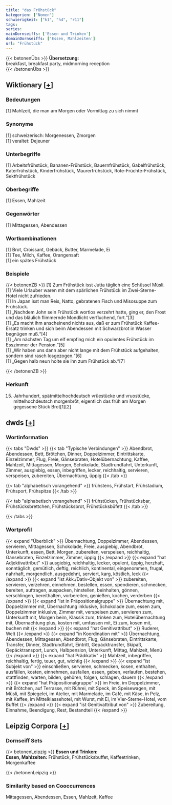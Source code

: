 ```yaml
---
title: "das Frühstück"
kategorien: ["Nomen"]
schwierigkeit: ["k1", "h4", "r11"]
tags:
series:
mainDornseiffs: ['Essen und Trinken']
domainDornseiffs: ['Essen, Mahlzeiten']
url: "Frühstück"
---
```


{{< betonenÜbs >}}
**Übersetzung:**  
breakfast, breakfast party, midmorning reception  
{{< /betonenÜbs >}}

## Wiktionary [[+](https://de.wiktionary.org/wiki/Frühstück)]

### Bedeutungen
[1] Mahlzeit, die man am Morgen oder Vormittag zu sich nimmt  

### Synonyme
[1] schweizerisch: Morgenessen, Zmorgen  
[1] veraltet: Dejeuner  

### Unterbegriffe
[1] Arbeitsfrühstück, Bananen-Frühstück, Bauernfrühstück, Gabelfrühstück, Katerfrühstück, Kinderfrühstück, Maurerfrühstück, Rote-Früchte-Frühstück, Sektfrühstück  

### Oberbegriffe
[1] Essen, Mahlzeit  

### Gegenwörter
[1] Mittagessen, Abendessen  

### Wortkombinationen
[1] Brot, Croissant, Gebäck, Butter, Marmelade, Ei  
[1] Tee, Milch, Kaffee, Orangensaft  
[1] ein spätes Frühstück  

### Beispiele
{{< betonenZB >}}
[1] Zum Frühstück isst Jutta täglich eine Schüssel Müsli.  
[1] Viele Urlauber waren mit dem spärlichen Frühstück im Zwei-Sterne-Hotel nicht zufrieden.  
[1] In Japan isst man Reis, Natto, gebratenen Fisch und Misosuppe zum Frühstück.  
[1] „Nachdem John sein Frühstück wortlos verzehrt hatte, ging er, den Frost und das bläulich flimmernde Mondlicht verfluchend, fort.“[3]  
[1] „Es macht ihm anscheinend nichts aus, daß er zum Frühstück Kaffee-Ersatz trinken und sich beim Abendessen mit Schwarzbrot in Wasser begnügen muß.“[4]  
[1] „Am nächsten Tag um elf empfing mich ein opulentes Frühstück im Esszimmer der Pension.“[5]  
[1] „Wir haben uns dann aber nicht lange mit dem Frühstück aufgehalten, sondern sind rasch losgezogen.“[6]  
[1] „Gegen halb neun holte sie ihn zum Frühstück ab.“[7]  

{{< /betonenZB >}}
### Herkunft
15. Jahrhundert, spätmittelhochdeutsch vrüestücke und vruostücke, mittelhochdeutsch morgenbrōt, eigentlich das früh am Morgen gegessene Stück Brot[1][2]  



## dwds [[+](https://www.dwds.de/wb/Frühstück)]

### Wortinformation
{{< tabs "Dwds" >}}
{{< tab "Typische Verbindungen" >}}
Abendbrot, Abendessen, Bett, Brötchen, Dinner, Doppelzimmer, Eintrittskarte, Einzelzimmer, Flug, Freie, Gänsebraten, Hotelübernachtung, Kaffee, Mahlzeit, Mittagessen, Morgen, Schokolade, Stadtrundfahrt, Unterkunft, Zimmer, ausgiebig, essen, inbegriffen, lecker, reichhaltig, servieren, verspeisen, zubereiten, Übernachtung, üppig
{{< /tab >}}

{{< tab "alphabetisch vorangehend" >}}
frühstens, Frühstart, Frühstadium, Frühsport, Frühspitze
{{< /tab >}}

{{< tab "alphabetisch vorangehend" >}}
frühstücken, Frühstücksbar, Frühstücksbrettchen, Frühstücksbrot, Frühstücksbüfett
{{< /tab >}}

{{< /tabs >}}

### Wortprofil
{{< expand "Überblick" >}} Übernachtung, Doppelzimmer, Abendessen, servieren, Mittagessen, Schokolade, Freie, ausgiebig, Abendbrot, Unterkunft, essen, Bett, Morgen, zubereiten, verspeisen, reichhaltig, Gänsebraten, Einzelzimmer, Zimmer, üppig {{< /expand >}}
{{< expand "hat Adjektivattribut" >}} ausgiebig, reichhaltig, lecker, opulent, üppig, herzhaft, sonntäglich, gemütlich, deftig, reichlich, kontinental, eingenommen, frugal, nahrhaft, morgendlich, ausgedehnt, serviert, karg, köstlich, leck {{< /expand >}}
{{< expand "ist Akk./Dativ-Objekt von" >}} zubereiten, servieren, verzehren, einnehmen, bestellen, essen, spendieren, schmecken, bereiten, auftragen, auspacken, hinstellen, beinhalten, gönnen, verschlingen, bereithalten, vorbereiten, genießen, kochen, verderben {{< /expand >}}
{{< expand "ist in Präpositionalgruppe" >}} Übernachtung mit, Doppelzimmer mit, Übernachtung inklusive, Schokolade zum, essen zum, Doppelzimmer inklusive, Zimmer mit, verspeisen zum, servieren zum, Unterkunft mit, Morgen beim, Klassik zum, trinken zum, Hotelübernachtung mit, Übernachtung plus, kosten mit, umfassen mit, Ei zum, kosen mit, buchen mit {{< /expand >}}
{{< expand "hat Genitivattribut" >}} Ruderer, Welt {{< /expand >}}
{{< expand "in Koordination mit" >}} Übernachtung, Abendessen, Mittagessen, Abendbrot, Flug, Gänsebraten, Eintrittskarte, Transfer, Dinner, Stadtrundfahrt, Eintritt, Gepäcktransfer, Skipaß, Gepäcktransport, Lunch, Halbpension, Unterkunft, Mittag, Mahlzeit, Menü {{< /expand >}}
{{< expand "hat Prädikativ" >}} Mahlzeit, inbegriffen, reichhaltig, fertig, teuer, gut, wichtig {{< /expand >}}
{{< expand "ist Subjekt von" >}} einschließen, servieren, schmecken, kosen, enthalten, ausfällen, kosten, einnehmen, ausfallen, essen, geben, verlaufen, bestehen, stattfinden, warten, bilden, gehören, folgen, schlagen, dauern {{< /expand >}}
{{< expand "hat Präpositionalgruppe" >}} im Freie, im Doppelzimmer, mit Brötchen, auf Terrasse, mit Rührei, mit Speck, im Speisewagen, mit Müsli, mit Spiegelei, im Atelier, mit Marmelade, im Café, mit Käse, in Pelz, mit Kaffee, im Mittelklassehotel, mit Wurst, mit Ei, im Vier-Sterne-Hotel, vom Buffet {{< /expand >}}
{{< expand "ist Genitivattribut von" >}} Zubereitung, Einnahme, Beendigung, Rest, Bestandteil {{< /expand >}}

## Leipzig Corpora [[+](https://corpora.uni-leipzig.de/en/res?word=Frühstück&corpusId=deu_newscrawl-public_2018)]

### Dornseiff Sets
{{< betonenLeipzig >}}
**Essen und Trinken:**  
**Essen, Mahlzeiten:** Frühstück, Frühstücksbuffet, Kaffeetrinken, Morgenkaffee  

{{< /betonenLeipzig >}}

### Similarity based on Cooccurrences
Mittagessen, Abendessen, Essen, Mahlzeit, Kaffee

